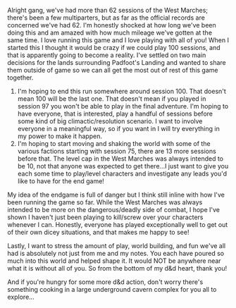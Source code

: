 Alright gang, we've had more than 62 sessions of the West Marches; there's been a few multiparters, but as far as the official records are concerned we've had 62. I'm honestly shocked at how long we've been doing this and am amazed with how much mileage we've gotten at the same time. I love running this game and I love playing with all of you! When I started this I thought it would be crazy if we could play 100 sessions, and that is apparently going to become a reality. I've settled on two main decisions for the lands surrounding Padfoot's Landing and wanted to share them outside of game so we can all get the most out of rest of this game together.

1) I'm hoping to end this run somewhere around session 100. That doesn't mean 100 will be the last one. That doesn't mean if you played in session 97 you won't be able to play in the final adventure. I'm hoping to have everyone, that is interested, play a handful of sessions before some kind of big climactic/resolution scenario. I want to involve everyone in a meaningful way, so if you want in I will try everything in my power to make it happen.
2) I'm hoping to start moving and shaking the world with some of the various factions starting with session 75, there are 13 more sessions before that. The level cap in the West Marches was always intended to be 10, not that anyone was expected to get there...I just want to give you each some time to play/level characters and investigate any leads you'd like to have for the end game!

My idea of the endgame is full of danger but I think still inline with how I've been running the game so far. While the West Marches was always intended to be more on the dangerous/deadly side of combat, I hope I've shown I haven't just been playing to kill/screw over your characters whenever I can. Honestly, everyone has played exceptionally well to get out of their own dicey situations, and that makes me happy to see! 

Lastly, I want to stress the amount of play, world building, and fun we've all had is absolutely not just from me and my notes. You each have poured so much into this world and helped shape it. It would NOT be anywhere near what it is without all of you. So from the bottom of my d&d heart, thank you!

And if you're hungry for some more d&d action, don't worry there's something cooking in a large underground cavern complex for you all to explore...
